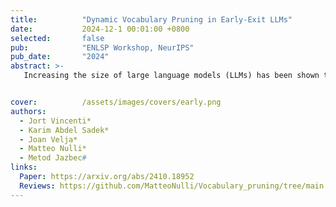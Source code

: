 ```yaml
---
title:          "Dynamic Vocabulary Pruning in Early-Exit LLMs"
date:           2024-12-1 00:01:00 +0800
selected:       false
pub:            "ENLSP Workshop, NeurIPS"
pub_date:       "2024"
abstract: >-
   Increasing the size of large language models (LLMs) has been shown to lead to better performance. However, this comes at the cost of slower and more expensive inference. To address this, we propose dynamically pruning the vocabulary at test time for each token. Specifically, the vocabulary is pruned at one of the initial layers, and the smaller vocabulary is then used throughout the rest of the forward pass. Our experiments demonstrate that such post-hoc dynamic vocabulary pruning improves the efficiency of confidence estimation in early-exit LLMs while maintaining competitive performance.


cover:          /assets/images/covers/early.png
authors:
  - Jort Vincenti*
  - Karim Abdel Sadek*
  - Joan Velja*
  - Matteo Nulli*
  - Metod Jazbec#
links:
  Paper: https://arxiv.org/abs/2410.18952
  Reviews: https://github.com/MatteoNulli/Vocabulary_pruning/tree/main
---
```

